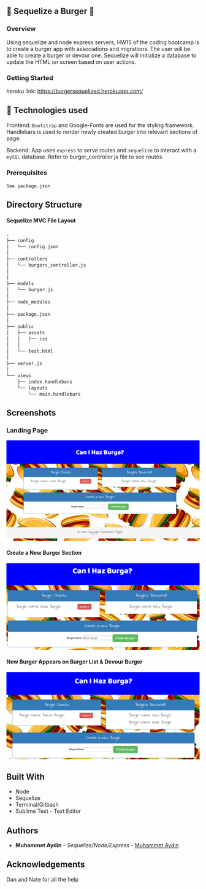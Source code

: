 ## :hamburger: Sequelize a Burger :fries:

### Overview

Using sequelize and node express servers, HW15 of the coding bootcamp is to create a burger app with associations and migrations. The user will be able to create a burger or devour one. Sequelize will initialize a database to update the HTML on screen based on user actions.

### Getting Started

heroku link: https://burgersequelized.herokuapp.com/


## :satellite: Technologies used 

Frontend: `Bootstrap` and Google-Fonts are used for the styling framework. Handlebars is used to render newly created burger into relevant sections of page.

Backend: App uses  `express` to serve routes and  `sequelize` to interact with a `mySQL` database. Refer to burger_controller.js file to see routes. 

### Prerequisites

```
See package.json

```
 

## Directory Structure


#### Sequelize MVC File Layout

```
.
├── config
│   └── config.json
│ 
├── controllers
│   └── burgers_controller.js
│
│
├── models
│   └── burger.js
│ 
├── node_modules
│ 
├── package.json
│
├── public
│   ├── assets
│   │   ├── css
│   │  
│   └── test.html
│
├── server.js
│
└── views
    ├── index.handlebars
    └── layouts
        └── main.handlebars

```
## Screenshots

### Landing Page
![Landing Page](/screenshots/landing.png)

#### Create a New Burger Section
![View Comments](/screenshots/create.png)

#### New Burger Appears on Burger List & Devour Burger
![View Comments](/screenshots/delete.png)

## Built With 

* Node
* Sequelize
* Terminal/Gitbash
* Sublime Text - Text Editor

## Authors

* **Muhammet Aydin** - *Sequelize/Node/Express* - [Muhammet Aydin](https://github.com/muhammeta7)

## Acknowledgements

Dan and Nate for all the help